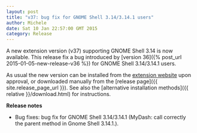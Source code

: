 ```yaml
---
layout: post
title: "v37: bug fix for GNOME Shell 3.14/3.14.1 users"
author: Michele
date: Sat 10 Jan 22:57:00 GMT 2015
category: Release
---
```


A new extension version (v37) supporting GNOME Shell 3.14 is now available. This release fix a bug introduced by [version 36]({% post_url 2015-01-05-new-release-v36 %}) for GNOME Shell 3.14/3.14.1 users.

<!--more-->

As usual the new version can be installed from the [extension website](https://extensions.gnome.org/extension/307/dash-to-dock/)
upon approval, or downloaded manually from the [release page]({{ site.release_page_url }}).
See also the [alternative installation methods]({{ relative }}/download.html) for instructions.

**Release notes**

* Bug fixes: bug fix for GNOME Shell 3.14/3.14.1 (MyDash: call correctly the parent method in Gnome Shell 3.14.1.).



